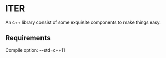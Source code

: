# ITER #
An c++ library consist of some exquisite components to make things easy.

## Requirements ##
Compile option: --std=c++11
